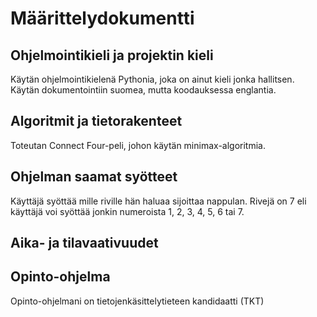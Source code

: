 # Määrittelydokumentti

## Ohjelmointikieli ja projektin kieli

Käytän ohjelmointikielenä Pythonia, joka on ainut kieli jonka hallitsen. Käytän dokumentointiin suomea, mutta koodauksessa englantia.

## Algoritmit ja tietorakenteet

Toteutan Connect Four-peli, johon käytän minimax-algoritmia.

## Ohjelman saamat syötteet

Käyttäjä syöttää mille riville hän haluaa sijoittaa nappulan. Rivejä on 7 eli käyttäjä voi syöttää jonkin numeroista 1, 2, 3, 4, 5, 6 tai 7.

## Aika- ja tilavaativuudet

## Opinto-ohjelma

Opinto-ohjelmani on tietojenkäsittelytieteen kandidaatti (TKT)
